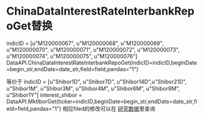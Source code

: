 # ChinaDataInterestRateInterbankRepoGet替换

indicID = [u"M120000067", u"M120000068", u"M120000069", u"M120000070", u"M120000071", 
               u"M120000072", u"M120000073", u"M120000074", u"M120000075", u"M120000076"]
DataAPI.ChinaDataInterestRateInterbankRepoGet(indicID=indicID,beginDate=begin_str,endDate=date_str,field=field,pandas="1")

等价于
indicID = [u"Shibor1D", u"Shibor7D", u"Shibor14D",u"Shibor21D",
               u"Shibor1M", u"Shibor3M", u"Shibor4M", u"Shibor6M", u"Shibor9M", u"Shibor1Y"]
interest_shibor = DataAPI.MktIborGet(ticker=indicID,beginDate=begin_str,endDate=date_str,field=field,pandas="1")
相应filed的修改可以在 [研究数据](https://uqer.datayes.com/data/search/%E5%88%A9%E7%8E%87)里查询

